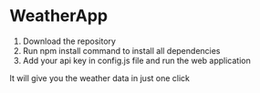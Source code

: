# WeatherApp

   1. Download the repository 
   2. Run npm install command to install all dependencies
   3. Add your api key in config.js file and run the web application

It will give you the weather data in just one click 

